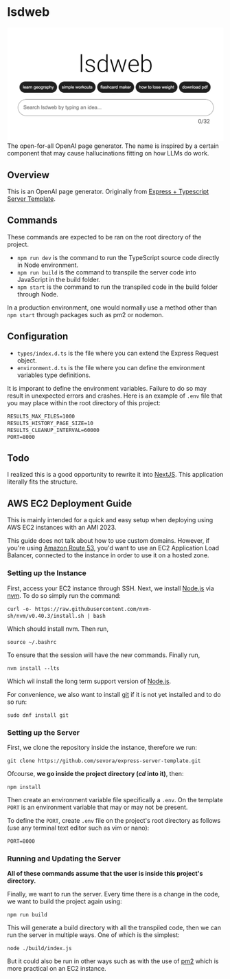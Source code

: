 # lsdweb
![lsdweb Banner Image](./public/banners/banner.jpg)
The open-for-all OpenAI page generator. The name is inspired by a certain component that may cause hallucinations fitting on how LLMs do work.

## Overview
This is an OpenAI page generator. Originally from [Express + Typescript Server Template](https://github.com/sevora/express-server-template.git).

## Commands
These commands are expected to be ran on the root directory of the project.
- `npm run dev` is the command to run the TypeScript source code directly in Node environment.
- `npm run build` is the command to transpile the server code into JavaScript in the build folder.
- `npm start` is the command to run the transpiled code in the build folder through Node.
  
In a production environment, one would normally use a method other than `npm start` through packages such as pm2 or nodemon.

## Configuration
- `types/index.d.ts` is the file where you can extend the Express Request object.
- `environment.d.ts` is the file where you can define the environment variables type definitions.

It is imporant to define the environment variables. Failure to do so may result in unexpected errors and crashes. Here is an example of `.env` file that you may place within the root directory of this project:
```env
RESULTS_MAX_FILES=1000
RESULTS_HISTORY_PAGE_SIZE=10
RESULTS_CLEANUP_INTERVAL=60000
PORT=8000
```

## Todo
I realized this is a good opportunity to rewrite it into [NextJS](https://nextjs.org/). This application literally fits the structure.

## AWS EC2 Deployment Guide
This is mainly intended for a quick and easy setup when deploying using AWS EC2 instances with an AMI 2023. 

This guide does not talk about how to use custom domains. However, if you're using [Amazon Route 53](https://aws.amazon.com/route53/), you'd want to use an EC2 Application Load Balancer, connected to the instance in order to use it on a hosted zone. 

### Setting up the Instance
First, access your EC2 instance through SSH. Next, we install [Node.js](https://nodejs.org/en) via [nvm](https://github.com/nvm-sh/nvm). To do so simply run the command:
```
curl -o- https://raw.githubusercontent.com/nvm-sh/nvm/v0.40.3/install.sh | bash
```
Which should install nvm. Then run, 
```
source ~/.bashrc
```
To ensure that the session will have the new commands. Finally run,
```
nvm install --lts
```
Which wil install the long term support version of [Node.js](https://nodejs.org/en).

For convenience, we also want to install [git](https://git-scm.com/) if it is not yet installed and to do so run:
```
sudo dnf install git
```

### Setting up the Server
First, we clone the repository inside the instance, therefore we run:
```
git clone https://github.com/sevora/express-server-template.git
```

Ofcourse, **we go inside the project directory (*cd* into it)**, then:
```
npm install
```

Then create an environment variable file specifically a `.env`. On the template `PORT` is an environment variable that may or may not be present. 

To define the `PORT`, create `.env` file on the project's root directory as follows (use any terminal text editor such as vim or nano):
```env
PORT=8000
```

### Running and Updating the Server
**All of these commands assume that the user is inside this project's directory.**

Finally, we want to run the server. Every time there is a change in the code, we want to build the project again using:
```
npm run build
```
This will generate a build directory with all the transpiled code, then we can run the server in multiple ways. One of which is the simplest:
```
node ./build/index.js
```

But it could also be run in other ways such as with the use of [pm2](https://www.npmjs.com/package/pm2) which is more practical on an EC2 instance. 